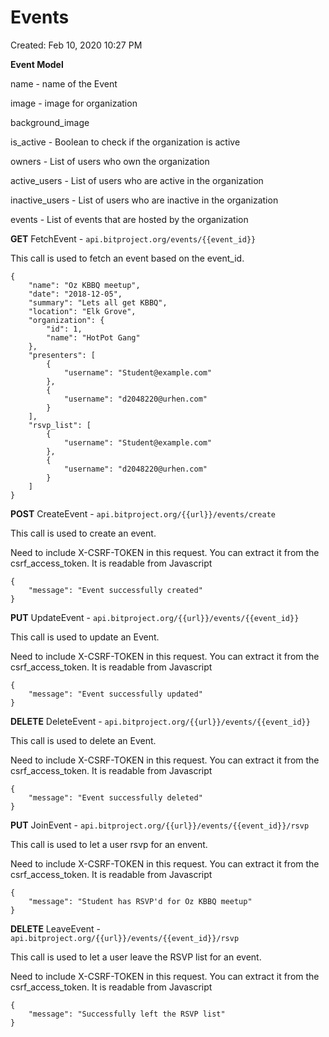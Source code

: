 # Events

Created: Feb 10, 2020 10:27 PM

**Event Model**

name - name of the Event

image - image for organization

background_image

is_active - Boolean to check if the organization is active

owners - List of users who own the organization

active_users - List of users who are active in the organization

inactive_users - List of users who are inactive in the organization

events - List of events that are hosted by the organization

**GET** FetchEvent - `api.bitproject.org/events/{{event_id}}`

This call is used to fetch an event based on the event_id.

    {
        "name": "Oz KBBQ meetup",
        "date": "2018-12-05",
        "summary": "Lets all get KBBQ",
        "location": "Elk Grove",
        "organization": {
            "id": 1,
            "name": "HotPot Gang"
        },
        "presenters": [
            {
                "username": "Student@example.com"
            },
            {
                "username": "d2048220@urhen.com"
            }
        ],
        "rsvp_list": [
            {
                "username": "Student@example.com"
            },
            {
                "username": "d2048220@urhen.com"
            }
        ]
    }

**POST** CreateEvent - `api.bitproject.org/{{url}}/events/create`

This call is used to create an event.

Need to include X-CSRF-TOKEN in this request. You can extract it from the csrf_access_token. It is readable from Javascript

    {
        "message": "Event successfully created"
    }

**PUT** UpdateEvent - `api.bitproject.org/{{url}}/events/{{event_id}}`

This call is used to update an Event.

Need to include X-CSRF-TOKEN in this request. You can extract it from the csrf_access_token. It is readable from Javascript

    {
        "message": "Event successfully updated"
    }

**DELETE** DeleteEvent - `api.bitproject.org/{{url}}/events/{{event_id}}`

This call is used to delete an Event.

Need to include X-CSRF-TOKEN in this request. You can extract it from the csrf_access_token. It is readable from Javascript

    {
        "message": "Event successfully deleted"
    }

**PUT** JoinEvent - `api.bitproject.org/{{url}}/events/{{event_id}}/rsvp`

This call is used to let a user rsvp for an envent.

Need to include X-CSRF-TOKEN in this request. You can extract it from the csrf_access_token. It is readable from Javascript

    {
        "message": "Student has RSVP'd for Oz KBBQ meetup"
    }

**DELETE** LeaveEvent - `api.bitproject.org/{{url}}/events/{{event_id}}/rsvp`

This call is used to let a user leave the RSVP list for an event.

Need to include X-CSRF-TOKEN in this request. You can extract it from the csrf_access_token. It is readable from Javascript

    {
        "message": "Successfully left the RSVP list"
    }